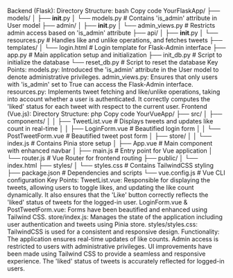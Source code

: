 Backend (Flask):
Directory Structure:
bash
Copy code
YourFlaskApp/
├── models/
│   ├── __init__.py
│   └── models.py       # Contains 'is_admin' attribute in User model
├── admin/
│   ├── __init__.py
│   └── admin_views.py  # Restricts admin access based on 'is_admin' attribute
├── api/
│   ├── __init__.py
│   └── resources.py    # Handles like and unlike operations, and fetches tweets
├── templates/
│   └── login.html      # Login template for Flask-Admin interface
├── app.py              # Main application setup and initialization
├── init_db.py          # Script to initialize the database
└── reset_db.py         # Script to reset the database
Key Points:
models.py: Introduced the 'is_admin' attribute in the User model to denote administrative privileges.
admin_views.py: Ensures that only users with 'is_admin' set to True can access the Flask-Admin interface.
resources.py: Implements tweet fetching and like/unlike operations, taking into account whether a user is authenticated. It correctly computes the 'liked' status for each tweet with respect to the current user.
Frontend (Vue.js):
Directory Structure:
php
Copy code
YourVueApp/
├── src/
│   ├── components/
│   │   ├── TweetList.vue      # Displays tweets and updates like count in real-time
│   │   ├── LoginForm.vue      # Beautified login form
│   │   └── PostTweetForm.vue  # Beautified tweet post form
│   ├── store/
│   │   └── index.js            # Contains Pinia store setup
│   ├── App.vue                # Main component with enhanced navbar
│   ├── main.js                # Entry point for Vue application
│   └── router.js              # Vue Router for frontend routing
├── public/
│   └── index.html
├── styles/
│   └── styles.css             # Contains TailwindCSS styling
├── package.json               # Dependencies and scripts
└── vue.config.js              # Vue CLI configuration
Key Points:
TweetList.vue: Responsible for displaying the tweets, allowing users to toggle likes, and updating the like count dynamically. It also ensures that the 'Like' button correctly reflects the 'liked' status of tweets for the logged-in user.
LoginForm.vue & PostTweetForm.vue: Forms have been beautified and enhanced using Tailwind CSS.
store/index.js: Manages the state of the application including user authentication and tweets using Pinia store.
styles/styles.css: TailwindCSS is used for a consistent and responsive design.
Functionality:
The application ensures real-time updates of like counts.
Admin access is restricted to users with administrative privileges.
UI improvements have been made using Tailwind CSS to provide a seamless and responsive experience.
The 'liked' status of tweets is accurately reflected for logged-in users.